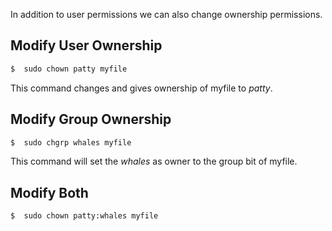 In addition to user permissions we can also change ownership permissions.

## Modify User Ownership

```bash
$  sudo chown patty myfile
```

This command changes and gives ownership of myfile to *patty*.

## Modify Group Ownership

```bash
$  sudo chgrp whales myfile
```

This command will set the *whales* as owner to the group bit of myfile.

## Modify Both

```bash
$  sudo chown patty:whales myfile
```

